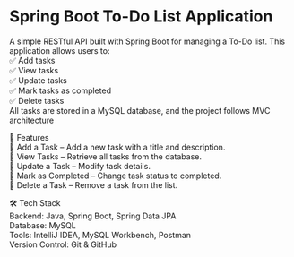<h1>Spring Boot To-Do List Application</h1>
A simple RESTful API built with Spring Boot for managing a To-Do list. This application allows users to:
<br>
✅ Add tasks<br>
✅ View tasks<br>
✅ Update tasks<br>
✅ Mark tasks as completed<br>
✅ Delete tasks<br>
All tasks are stored in a MySQL database, and the project follows MVC architecture


🚀 Features<br>
📌 Add a Task – Add a new task with a title and description.<br>
📌 View Tasks – Retrieve all tasks from the database.<br>
📌 Update a Task – Modify task details.<br>
📌 Mark as Completed – Change task status to completed.<br>
📌 Delete a Task – Remove a task from the list.<br>


🛠️ Tech Stack<br>
Backend: Java, Spring Boot, Spring Data JPA<br>
Database: MySQL<br>
Tools: IntelliJ IDEA, MySQL Workbench, Postman<br>
Version Control: Git & GitHub<br>


